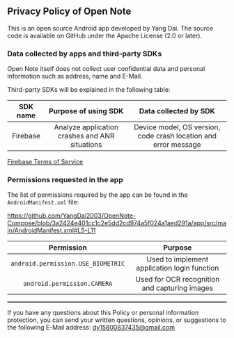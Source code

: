 ## Privacy Policy of Open Note

This is an open source Android app developed by Yang Dai. The source code is available on GitHub under the Apache License (2.0 or later).

### Data collected by apps and third-party SDKs

Open Note itself does not collect user confidential data and personal information such as address, name and E-Mail.

Third-party SDKs will be explained in the following table:


| SDK name |              Purpose of using SDK              |                      Data collected by SDK                      |
|:--------:|:----------------------------------------------:|:---------------------------------------------------------------:|
| Firebase | Analyze application crashes and ANR situations | Device model, OS version, code crash location and error message |

[Firebase Terms of Service](https://firebase.google.com/terms)

### Permissions requested in the app

The list of permissions required by the app can be found in the `AndroidManifest.xml` file:

https://github.com/YangDai2003/OpenNote-Compose/blob/3a2424e401cc1c2e5dd2cd974a5f024a1aed291a/app/src/main/AndroidManifest.xml#L5-L11
<br/>


|             Permission             |                    Purpose                    |
|:----------------------------------:|:---------------------------------------------:|
| `android.permission.USE_BIOMETRIC` | Used to implement application login function  |
|    `android.permission.CAMERA`     | Used for OCR recognition and capturing images |


 <hr style="border:1px solid gray">

If you have any questions about this Policy or personal information protection, you can send your written questions, opinions, or suggestions to the following E-Mail address: dy15800837435@gmail.com